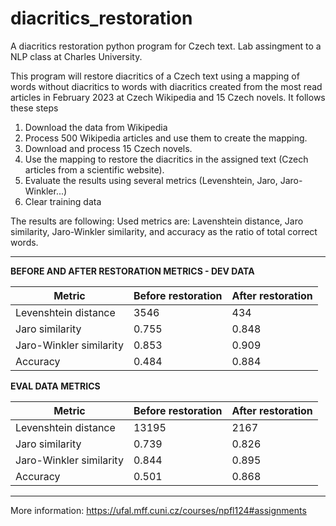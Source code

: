 # diacritics_restoration
A diacritics restoration python program for Czech text. Lab assingment to a NLP class at Charles University.


This program will restore diacritics of a Czech text using a mapping of words without diacritics to words with diacritics created from the most read articles in February 2023 at Czech Wikipedia and 15 Czech novels.
It follows these steps

1. Download the data from Wikipedia
2. Process 500 Wikipedia articles and use them to create the mapping.
3. Download and process 15 Czech novels.
4. Use the mapping to restore the diacritics in the assigned text (Czech articles from a scientific website).
5. Evaluate the results using several metrics (Levenshtein, Jaro, Jaro-Winkler...)
6. Clear training data


The results are following:
Used metrics are: Lavenshtein distance, Jaro similarity, Jaro-Winkler similarity, and accuracy as the ratio of total correct words.



---

**BEFORE AND AFTER RESTORATION METRICS - DEV DATA**

| Metric | Before restoration | After restoration |
| --- | --- | --- |
| Levenshtein distance | 3546 | 434 |
| Jaro similarity | 0.755 | 0.848 |
| Jaro-Winkler similarity | 0.853 | 0.909 |
| Accuracy | 0.484 | 0.884 |

**EVAL DATA METRICS**

| Metric | Before restoration | After restoration |
| --- | --- | --- |
| Levenshtein distance | 13195 | 2167 |
| Jaro similarity | 0.739 | 0.826 |
| Jaro-Winkler similarity | 0.844 | 0.895 |
| Accuracy | 0.501 | 0.868 |

---



More information: https://ufal.mff.cuni.cz/courses/npfl124#assignments
